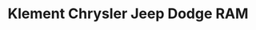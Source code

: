 ---
title: "Klement Chrysler Jeep Dodge RAM"
url: /decatur/klement-chrysler-jeep-dodge-ram/
shop: car
---
